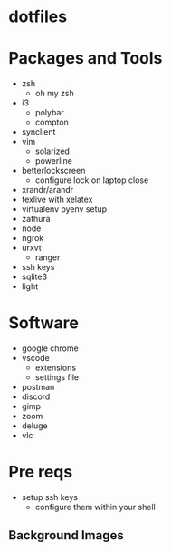 # dotfiles

# Packages and Tools

- zsh
  - oh my zsh
- i3
  - polybar
  - compton
- synclient
- vim
  - solarized
  - powerline
- betterlockscreen
  - configure lock on laptop close
- xrandr/arandr
- texlive with xelatex
- virtualenv pyenv setup
- zathura
- node
- ngrok
- urxvt
  - ranger
- ssh keys
- sqlite3
- light

# Software

- google chrome
- vscode
  - extensions
  - settings file
- postman
- discord
- gimp
- zoom
- deluge
- vlc

# Pre reqs

- setup ssh keys
  - configure them within your shell

## Background Images
